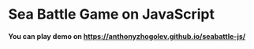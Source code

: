 # Sea Battle Game on JavaScript
#### You can play demo on https://anthonyzhogolev.github.io/seabattle-js/